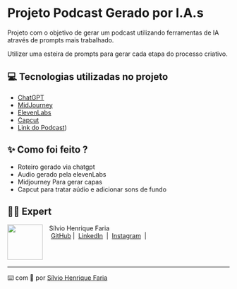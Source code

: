 # Projeto Podcast Gerado por I.A.s

Projeto com o objetivo de gerar um podcast utilizando ferramentas de IA através de prompts mais trabalhado.

Utilizer uma esteira de prompts para gerar cada etapa do processo criativo.

## 💻 Tecnologias utilizadas no projeto

- [ChatGPT](https://chat.openai.com/) 
- [MidJourney](https://www.midjourney.com/app/)
- [ElevenLabs](https://beta.elevenlabs.io/)
- [Capcut](https://www.capcut.com/pt-br/)
- [Link do Podcast](https://www.instagram.com/reel/Cu-FABOgXdr/?utm_source=ig_web_copy_link&igshid=MzRlODBiNWFlZA==))
## ✨ Como foi feito ?

- Roteiro gerado via chatgpt
- Audio gerado pela elevenLabs
- Midjourney Para gerar capas
- Capcut para tratar aúdio e adicionar sons de fundo



## 👨‍💻 Expert

<p>
    <img 
      align=left 
      margin=10 
      width=80 
      src="https://avatars.githubusercontent.com/u/14798308?u=450d78476be136ea67a4c39b1810eba389476e92&v=4"
    />
    <p>&nbsp&nbsp&nbspSílvio Henrique Faria<br>
    &nbsp&nbsp&nbsp
    <a href="https://github.com/silviodarko">
    GitHub</a>&nbsp;|&nbsp;
    <a href="https://www.linkedin.com/in/s%C3%ADlvio-henrique-faria-b23a1b165/">LinkedIn</a>
&nbsp;|&nbsp;
    <a href="https://www.instagram.com/silvenrique_/">
    Instagram</a>
&nbsp;|&nbsp;</p>
</p>
<br/><br/>
<p>

---

⌨️ com 💜 por [Sílvio Henrique Faria](https://github.com/silviodarko)
